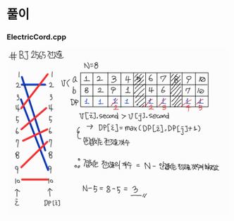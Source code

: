 # 풀이
### ElectricCord.cpp
![](https://github.com/Hyunjoon83/Algorithm_Study/blob/main/7%EC%A3%BC%EC%B0%A8%20%EC%8A%A4%ED%84%B0%EB%94%94/%ED%92%80%EC%9D%B4/BJ2565%20(ElectricCord.cpp)%20%ED%92%80%EC%9D%B4.jpg)
